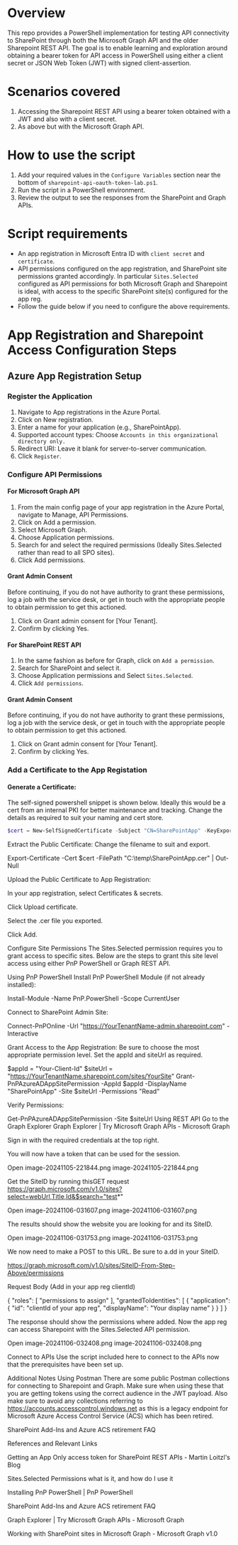 # Overview
This repo provides a PowerShell implementation for testing API connectivity to SharePoint through both the Microsoft Graph API and the older Sharepoint REST API.  The goal is to enable learning and exploration around obtaining a bearer token for API access in PowerShell using either a client secret or JSON Web Token (JWT) with signed client-assertion.

# Scenarios covered
1. Accessing the Sharepoint REST API using a bearer token obtained with a JWT and also with a client secret.
2. As above but with the Microsoft Graph API.

# How to use the script
1. Add your required values in the `Configure Variables` section near the bottom of `sharepoint-api-oauth-token-lab.ps1`.
2. Run the script in a PowerShell environment.
3. Review the output to see the responses from the SharePoint and Graph APIs.

# Script requirements
- An app registration in Microsoft Entra ID with `client secret` and `certificate`.
- API permissions configured on the app registration, and SharePoint site permissions granted accordingly. In particular `Sites.Selected` configured as API permissions for both Microsoft Graph and Sharepoint is ideal, with access to the specific SharePoint site(s) configured for the app reg.
- Follow the guide below if you need to configure the above requirements.

# App Registration and Sharepoint Access Configuration Steps
## Azure App Registration Setup

### Register the Application
1. Navigate to App registrations in the Azure Portal.
1. Click on New registration.
1. Enter a name for your application (e.g., SharePointApp).
1. Supported account types: Choose `Accounts in this organizational directory only.`
1. Redirect URI: Leave it blank for server-to-server communication.
1. Click `Register`.

### Configure API Permissions
#### For Microsoft Graph API
1. From the main config page of your app registration in the Azure Portal, navigate to Manage, API Permissions.
2. Click on Add a permission.
3. Select Microsoft Graph.
4. Choose Application permissions.
5. Search for and select the required permissions (Ideally Sites.Selected rather than read to all SPO sites).
6. Click Add permissions.

#### Grant Admin Consent
Before continuing, if you do not have authority to grant these permissions, log a job with the service desk, or get in touch with the appropriate people to obtain permission to get this actioned.

1. Click on Grant admin consent for [Your Tenant].
1. Confirm by clicking Yes.

#### For SharePoint REST API
1. In the same fashion as before for Graph, click on `Add a permission`.
2. Search for SharePoint and select it.
3. Choose Application permissions and Select `Sites.Selected`.
4. Click `Add permissions`.

#### Grant Admin Consent
Before continuing, if you do not have authority to grant these permissions, log a job with the service desk, or get in touch with the appropriate people to obtain permission to get this actioned.
1. Click on Grant admin consent for [Your Tenant].
1. Confirm by clicking Yes.

### Add a Certificate to the App Registation
#### Generate a Certificate:
The self-signed powershell snippet is shown below. Ideally this would be a cert from an internal PKI for better maintenance and tracking. Change the details as required to suit your naming and cert store.
```powershell
$cert = New-SelfSignedCertificate -Subject "CN=SharePointApp" -KeyExportPolicy Exportable -CertStoreLocation "Cert:\CurrentUser\My"
```
 

Extract the Public Certificate:
Change the filename to suit and export.



Export-Certificate -Cert $cert -FilePath "C:\temp\SharePointApp.cer" | Out-Null
 

Upload the Public Certificate to App Registration:

In your app registration, select Certificates & secrets.

Click Upload certificate.

Select the .cer file you exported.

Click Add.

Configure Site Permissions
The Sites.Selected permission requires you to grant access to specific sites.  Below are the steps to grant this site level access using either PnP PowerShell or Graph REST API.

Using PnP PowerShell
Install PnP PowerShell Module (if not already installed):



Install-Module -Name PnP.PowerShell -Scope CurrentUser
 

Connect to SharePoint Admin Site:



Connect-PnPOnline -Url "https://YourTenantName-admin.sharepoint.com" -Interactive
 

Grant Access to the App Registration:
Be sure to choose the most appropriate permission level.  Set the appId and siteUrl as required.



$appId = "Your-Client-Id" 
$siteUrl = "https://YourTenantName.sharepoint.com/sites/YourSite" 
Grant-PnPAzureADAppSitePermission -AppId $appId -DisplayName "SharePointApp" -Site $siteUrl -Permissions "Read"
 

Verify Permissions:



Get-PnPAzureADAppSitePermission -Site $siteUrl
Using REST API
Go to the Graph Explorer Graph Explorer | Try Microsoft Graph APIs - Microsoft Graph

Sign in with the required credentials at the top right.

You will now have a token that can be used for the session.

Open image-20241105-221844.png
image-20241105-221844.png
 

Get the SiteID by running thisGET request
https://graph.microsoft.com/v1.0/sites?select=webUrl,Title,Id&$search="test*"

Open image-20241106-031607.png
image-20241106-031607.png
 
The results  should show the website you are looking for and its SiteID.

Open image-20241106-031753.png
image-20241106-031753.png
 

 We now need to make a POST to this URL.  Be sure to a.dd in your SiteID.



https://graph.microsoft.com/v1.0/sites/SiteID-From-Step-Above/permissions
 

Request Body (Add in your app reg clientId)



{
    "roles": [
        "permissions to assign"
    ],
    "grantedToIdentities": [
        {
            "application": {
                "id": "clientId of your app reg",
                "displayName": "Your display name"
            }
        }
    ]
}
 

The response should show the permissions where added.  Now the app reg can access Sharepoint with the Sites.Selected API permission.

Open image-20241106-032408.png
image-20241106-032408.png
 

Connect to APIs
Use the script included here to connect to the APIs now that the prerequisites have been set up.

Additional Notes
Using Postman
There are some public Postman collections for connecting to Sharepoint and Graph.  Make sure when using these that you are getting tokens using the correct audience in the JWT payload.  Also make sure to avoid any collections referring to https://accounts.accesscontrol.windows.net as this is a legacy endpoint for Microsoft Azure Access Control Service (ACS) which has been retired.

SharePoint Add-Ins and Azure ACS retirement FAQ

 

References and Relevant Links
 

Getting an App Only access token for SharePoint REST APIs - Martin Loitzl's Blog 

Sites.Selected Permissions what is it, and how do I use it 

Installing PnP PowerShell | PnP PowerShell 

SharePoint Add-Ins and Azure ACS retirement FAQ

Graph Explorer | Try Microsoft Graph APIs - Microsoft Graph

Working with SharePoint sites in Microsoft Graph - Microsoft Graph v1.0 

